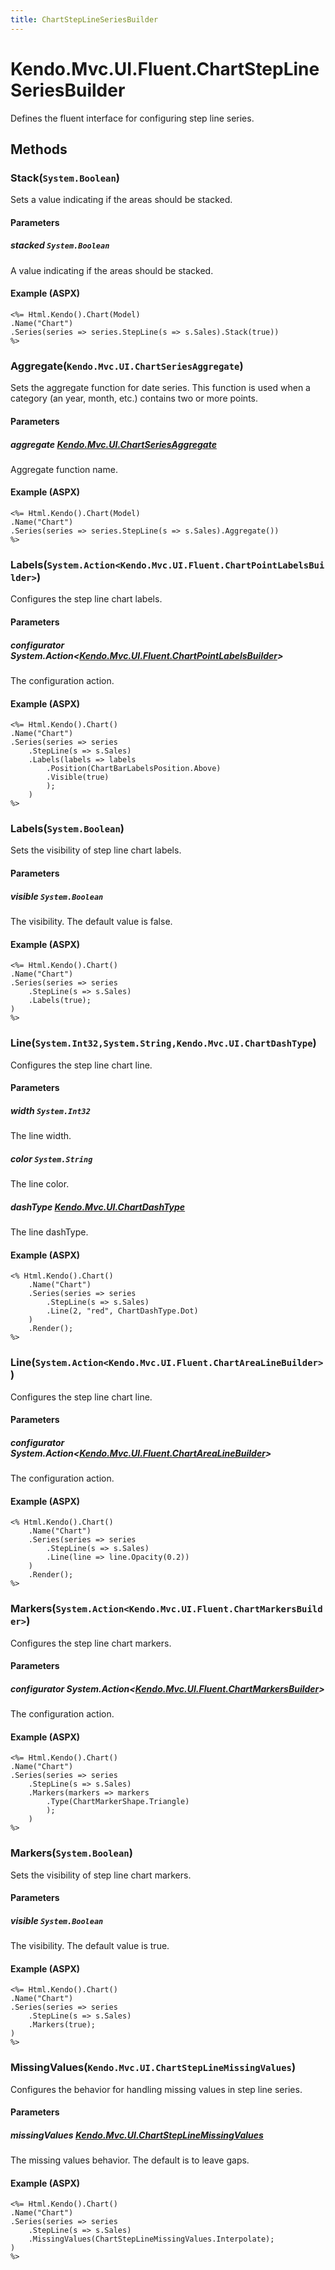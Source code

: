 ```yaml
---
title: ChartStepLineSeriesBuilder
---
```


# Kendo.Mvc.UI.Fluent.ChartStepLineSeriesBuilder
Defines the fluent interface for configuring step line series.



## Methods

### Stack(`System.Boolean`)
Sets a value indicating if the areas should be stacked.


#### Parameters

##### stacked `System.Boolean`
A value indicating if the areas should be stacked.




#### Example (ASPX)
    <%= Html.Kendo().Chart(Model)
    .Name("Chart")
    .Series(series => series.StepLine(s => s.Sales).Stack(true))
    %>


### Aggregate(`Kendo.Mvc.UI.ChartSeriesAggregate`)
Sets the aggregate function for date series.
            This function is used when a category (an year, month, etc.) contains two or more points.


#### Parameters

##### aggregate [Kendo.Mvc.UI.ChartSeriesAggregate](/api/wrappers/aspnet-mvc/Kendo.Mvc.UI/ChartSeriesAggregate)
Aggregate function name.




#### Example (ASPX)
    <%= Html.Kendo().Chart(Model)
    .Name("Chart")
    .Series(series => series.StepLine(s => s.Sales).Aggregate())
    %>


### Labels(`System.Action<Kendo.Mvc.UI.Fluent.ChartPointLabelsBuilder>`)
Configures the step line chart labels.


#### Parameters

##### configurator System.Action<[Kendo.Mvc.UI.Fluent.ChartPointLabelsBuilder](/api/wrappers/aspnet-mvc/Kendo.Mvc.UI.Fluent/ChartPointLabelsBuilder)>
The configuration action.




#### Example (ASPX)
    <%= Html.Kendo().Chart()
    .Name("Chart")
    .Series(series => series
        .StepLine(s => s.Sales)
        .Labels(labels => labels
            .Position(ChartBarLabelsPosition.Above)
            .Visible(true)
            );
        )
    %>


### Labels(`System.Boolean`)
Sets the visibility of step line chart labels.


#### Parameters

##### visible `System.Boolean`
The visibility. The default value is false.




#### Example (ASPX)
    <%= Html.Kendo().Chart()
    .Name("Chart")
    .Series(series => series
        .StepLine(s => s.Sales)
        .Labels(true);
    )
    %>


### Line(`System.Int32,System.String,Kendo.Mvc.UI.ChartDashType`)
Configures the step line chart line.


#### Parameters

##### width `System.Int32`
The line width.

##### color `System.String`
The line color.

##### dashType [Kendo.Mvc.UI.ChartDashType](/api/wrappers/aspnet-mvc/Kendo.Mvc.UI/ChartDashType)
The line dashType.




#### Example (ASPX)
    <% Html.Kendo().Chart()
        .Name("Chart")
        .Series(series => series
            .StepLine(s => s.Sales)
            .Line(2, "red", ChartDashType.Dot)
        )
        .Render();
    %>


### Line(`System.Action<Kendo.Mvc.UI.Fluent.ChartAreaLineBuilder>`)
Configures the step line chart line.


#### Parameters

##### configurator System.Action<[Kendo.Mvc.UI.Fluent.ChartAreaLineBuilder](/api/wrappers/aspnet-mvc/Kendo.Mvc.UI.Fluent/ChartAreaLineBuilder)>
The configuration action.




#### Example (ASPX)
    <% Html.Kendo().Chart()
        .Name("Chart")
        .Series(series => series
            .StepLine(s => s.Sales)
            .Line(line => line.Opacity(0.2))
        )
        .Render();
    %>


### Markers(`System.Action<Kendo.Mvc.UI.Fluent.ChartMarkersBuilder>`)
Configures the step line chart markers.


#### Parameters

##### configurator System.Action<[Kendo.Mvc.UI.Fluent.ChartMarkersBuilder](/api/wrappers/aspnet-mvc/Kendo.Mvc.UI.Fluent/ChartMarkersBuilder)>
The configuration action.




#### Example (ASPX)
    <%= Html.Kendo().Chart()
    .Name("Chart")
    .Series(series => series
        .StepLine(s => s.Sales)
        .Markers(markers => markers
            .Type(ChartMarkerShape.Triangle)
            );
        )
    %>


### Markers(`System.Boolean`)
Sets the visibility of step line chart markers.


#### Parameters

##### visible `System.Boolean`
The visibility. The default value is true.




#### Example (ASPX)
    <%= Html.Kendo().Chart()
    .Name("Chart")
    .Series(series => series
        .StepLine(s => s.Sales)
        .Markers(true);
    )
    %>


### MissingValues(`Kendo.Mvc.UI.ChartStepLineMissingValues`)
Configures the behavior for handling missing values in step line series.


#### Parameters

##### missingValues [Kendo.Mvc.UI.ChartStepLineMissingValues](/api/wrappers/aspnet-mvc/Kendo.Mvc.UI/ChartStepLineMissingValues)
The missing values behavior. The default is to leave gaps.




#### Example (ASPX)
    <%= Html.Kendo().Chart()
    .Name("Chart")
    .Series(series => series
        .StepLine(s => s.Sales)
        .MissingValues(ChartStepLineMissingValues.Interpolate);
    )
    %>



